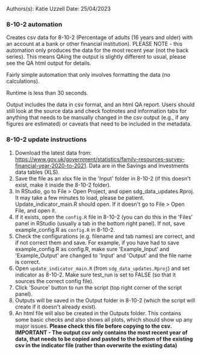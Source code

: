 Authors(s): Katie Uzzell
Date: 25/04/2023

### 8-10-2 automation

Creates csv data for 8-10-2 (Percentage of adults (16 years and older) with an account at a bank or other financial institution). PLEASE NOTE - this automation only produces the data for the most recent year (not the back series). This means QAing the output is slightly different to usual, please see the QA html output for details.

Fairly simple automation that only involves formatting the data (no calculations). 

Runtime is less than 30 seconds.

Output includes the data in csv format, and an html QA report. Users should still look at the source data and check footnotes and information tabs for anything that needs to be manually changed in the csv output (e.g., if any figures are estimated) or caveats that need to be included in the metadata. 

### 8-10-2 update instructions

1) Download the latest data from: https://www.gov.uk/government/statistics/family-resources-survey-financial-year-2020-to-2021. Data are in the Savings and investments data tables (XLS).
2) Save the file as an xlsx file in the 'Input' folder in 8-10-2 (if this doesn't exist, make it inside the 8-10-2 folder).  
3) In RStudio, go to File > Open Project, and open sdg_data_updates.Rproj. It may take a few minutes to load, please be patient. Update_indicator_main.R should open. If it doesn't go to File > Open File, and open it. 
4) If it exists, open the `config.R` file in 8-10-2 (you can do this in the 'Files' panel in RStudio (usually a tab in the bottom right panel). If not, save example_config.R as `config.R` in 8-10-2.
5) Check the configurations (e.g. filename and tab names) are correct, and if not correct them and save. For example, if you have had to save example_config.R as config.R, make sure 'Example_Input' and 'Example_Output' are changed to 'Input' and 'Output' and the file name is correct.    
6) Open `update_indicator_main.R` (from `sdg_data_updates.Rproj`) and set indicator as 8-10-2. Make sure test_run is set to FALSE (so that it sources the correct config file). 
7) Click 'Source' button to run the script (top right corner of the script panel).  
8) Outputs will be saved in the Output folder in 8-10-2 (which the script will create if it doesn't already exist).  
9) An html file will also be created in the Outputs folder. This contains some basic checks and also shows all plots, which should show up any major issues. **Please check this file before copying to the csv.** **IMPORTANT - The output csv only contains the most recent year of data, that needs to be copied and pasted to the bottom of the existing csv in the indicator file (rather than overwrite the existing data)**
